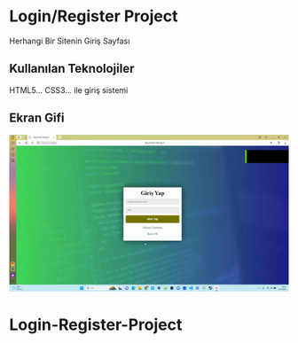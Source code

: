 <h1>Login/Register Project
</h1>

Herhangi Bir Sitenin Giriş Sayfası

<h2>Kullanılan Teknolojiler</h2>

HTML5... CSS3... ile giriş sistemi




<h2>Ekran Gifi</h2>

![](login.gif)

# Login-Register-Project
